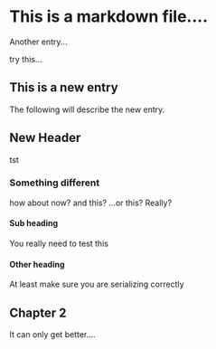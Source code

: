 # This is a markdown file....

Another entry...

try this...

## This is a new entry
The following will describe the new entry.


## New Header
tst

### Something different
how about now? and this?
...or this? Really?

#### Sub heading
You really need to test this

#### Other heading
At least make sure you are serializing correctly

## Chapter 2
It can only get better....